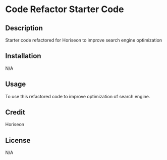 # Code Refactor Starter Code
## Description

Starter code refactored for Horiseon to improve search engine optimization

## Installation

N/A

## Usage
To use this refactored code to improve optimization of search engine. 

## Credit 

Horiseon

## License 

N/A

